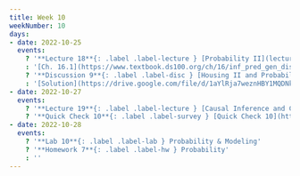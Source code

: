 ```yaml
---
title: Week 10
weekNumber: 10
days:
- date: 2022-10-25
  events:
    ? '**Lecture 18**{: .label .label-lecture } [Probability II](lecture/lec18)'
    : '[Ch. 16.1](https://www.textbook.ds100.org/ch/16/inf_pred_gen_dist.html), [Ch. 16.4](https://www.textbook.ds100.org/ch/16/prob_exp_var.html), [19.2](https://www.textbook.ds100.org/ch/19/mult_inference.html)'
    ? '**Discussion 9**{: .label .label-disc } [Housing II and Probability I](https://drive.google.com/file/d/1KxmKm5e9qnYJ3tLoMO1N5MDoTO1l8BR9/view?usp=sharing), [CCAO factsheet](https://tinyurl.com/ccao-budget)' 
    : '[Solution](https://drive.google.com/file/d/1aYlRja7weznHBY1MQDNkl-jUtSEKJ7hq/view?usp=sharing), [Recording](https://bcourses.berkeley.edu/courses/1518286/external_tools/78985)'
- date: 2022-10-27
  events:
    ? '**Lecture 19**{: .label .label-lecture } [Causal Inference and Confounding](lecture/lec19)'
    ? '**Quick Check 10**{: .label .label-survey } [Quick Check 10](https://www.gradescope.com/courses/422877/assignments/2386762) (due Oct 31)'
- date: 2022-10-28
  events:
    ? '**Lab 10**{: .label .label-lab } Probability & Modeling'
    ? '**Homework 7**{: .label .label-hw } Probability'
    : ''
---
```

